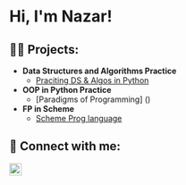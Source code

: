 <h1>Hi, I'm Nazar! <br/>

<h2>👨‍💻 Projects:</h2>

- <b>Data Structures and Algorithms Practice </b>
  - [Praciting DS & Algos in Python]()
- <b> OOP in Python Practice </b>
  - [Paradigms of Programming] ()
- <b> FP in Scheme </b>
  - [Scheme Prog language]()


<h2> 🤳 Connect with me:</h2>

[<img align="left" alt="JoshMadakor | LinkedIn" width="22px" src="https://cdn.jsdelivr.net/npm/simple-icons@v3/icons/linkedin.svg" />][linkedin]

[linkedin]: www.linkedin.com/in/nazar-levchuk1
